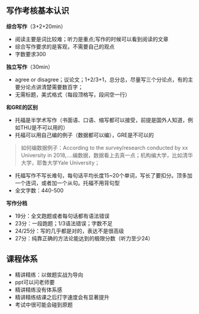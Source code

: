 ## 写作考核基本认识
**综合写作**（3+2+20min）    
- 阅读主要是词比较难；听力是重点;写作的时候可以看到阅读的文章     
- 综合写作要求的是客观，不需要自己的观点
- 字数要求300

**独立写作**（30min）    
- agree or disagree；议论文；1+2/3+1，总分总，尽量写三个分论点，有的主要分论点讲清楚需要数百字；    
- 无需标题，美式格式（每段顶格写，段间空一行）

**和GRE的区别**   
- 托福是半学术写作（书面语、口语、缩写都可以接受，前提是国外人知道，例如THU是不可以用的）   
- 托福可以用自己编的例子（数据都可以编），GRE是不可以的
>如何编数据例子：According to the survey/research conducted by xx University in 2018,....编数据，数据看上去真一点；机构编大学，比如清华大学，耶鲁大学Yale University；
- 托福写作不写长难句，每句话平均长度15~20个单词，写长了要扣分。顶多加一个连词，或者加一个从句。托福不用背句型   
- 全文字数：440-500

**写作分档**
- 19分：全文跑题或者每句话都有语法错误
- 23分：一段跑题；1/3语法错误；字数不足  
- 24/25分：写的几乎都是对的，表达不是很高级
- 27分：纯靠正确的方法论能达到的极限分数（听力至少24）

## 课程体系 
- 精讲精练：以做题实战为导向
- ppt可以问老师要
- 精讲精练没有体系感
- 精讲精练结课之后打字速度会有显著提升
- 考试中很可能会碰到原题






